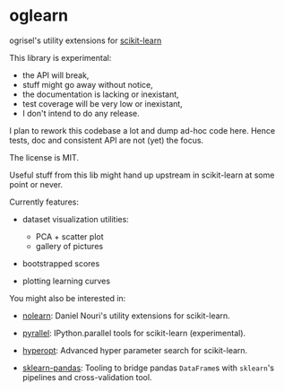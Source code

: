 oglearn
=======

ogrisel's utility extensions for [scikit-learn](http://scikit-learn.org)

This library is experimental:

- the API will break,
- stuff might go away without notice,
- the documentation is lacking or inexistant,
- test coverage will be very low or inexistant,
- I don't intend to do any release.

I plan to rework this codebase a lot and dump ad-hoc code here. Hence tests,
doc and consistent API are not (yet) the focus.

The license is MIT.

Useful stuff from this lib might hand up upstream in scikit-learn at some point
or never.

Currently features:

- dataset visualization utilities:
  - PCA + scatter plot
  - gallery of pictures

- bootstrapped scores

- plotting learning curves

You might also be interested in:

- [nolearn](https://github.com/dnouri/nolearn): Daniel Nouri's utility
  extensions for scikit-learn.

- [pyrallel](https://github.com/pydata/pyrallel): IPython.parallel tools for
  scikit-learn (experimental).

- [hyperopt](https://github.com/jaberg/hyperopt): Advanced hyper parameter
  search for scikit-learn.

- [sklearn-pandas](https://github.com/paulgb/sklearn-pandas): Tooling to bridge
  pandas `DataFrame`s with `sklearn`'s pipelines and cross-validation tool.
